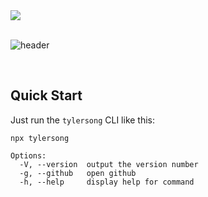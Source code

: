 <div>
<!-- <a href="https://velog.io/@alstjd0051" target="blog"><img src="https://img.shields.io/badge/BLOG-F44A6A?style=Undertale&logo=Undertale&logoColor=white"/></a> -->
<!-- <a href="https://www.notion.so/" target="notion"><img src="https://img.shields.io/badge/GeunA-000000?style=flat&logo=Notion&logoColor=white"/></a> -->
<a href="mailto:wsc7202@gmail.com" target="email"><img src="https://img.shields.io/badge/wsc7202@gmail.com-EA4335?style=flat&logo=Gmail&logoColor=white"/></a>
</div>
<br/>
  
<!-- <a href="버튼을 눌렀을 때 이동할 링크" target="_blank"><img src="https://img.shields.io/badge/뱃지레이블-배경색?style=뱃지모양&logo=로고&logoColor=로고색상"/></a> -->
![header](https://capsule-render.vercel.app/api?type=waving&color=auto&height=300&section=header&text=Wonderful%20Day!&fontSize=60&animation=fadeIn&fontAlignY=38&desc=I'm%20MinSseong,%20Thanks%20For%20Your%20Visit!&descAlignY=51&descAlign=62)

<div align=center> 
  
<!-- ![header](https://capsule-render.vercel.app/api?type=soft&color=gradient&height=100&section=header&text=Junior-Developer&fontSize=50) -->

<!-- <h3 align="center"><b>🛠 Tech Stack 🛠</b></h3> -->

<!-- <div align=center><h1>📚 Tech Stack</h1></div>
</br> -->

<!-- <div>
<h3>DB</h3>
  <img src="https://img.shields.io/badge/mysql-4479A1?style=for-the-badge&logo=mysql&logoColor=white" alt="mysql" />
  <img src="https://img.shields.io/badge/mongoDB-47A248?style=for-the-badge&logo=MongoDB&logoColor=white" alt="mongodb" />
  <img src="https://img.shields.io/badge/Graphql-E10098?style=for-the-badge&logo=Graphql&logoColor=white" alt="gql" />
</div>
  <br>
  <div>
  <h3>Language</h3>
  <img src="https://img.shields.io/badge/jquery-1D2E3B?style=for-the-badge&logo=jquery&logoColor=21A3D6">
  <img src="https://img.shields.io/badge/typescript-2769AD?style=for-the-badge&logo=typescript&logoColor=white">
  <img src="https://img.shields.io/badge/javascript-F0DB57?style=for-the-badge&logo=javascript&logoColor=white">
  </div>
  <br>
<div>
<h3>
FrameWork
</h3>
  <img src="https://img.shields.io/badge/react-61DAFB?style=for-the-badge&logo=react&logoColor=black" alt="react" />
  <img src="https://img.shields.io/badge/Next.js-000000?style=for-the-badge&logo=Next.js&logoColor=white" alt="nextjs"  /> -->
  <!-- <img src="https://img.shields.io/badge/vue.js-4FC08D?style=for-the-badge&logo=vue.js&logoColor=white">  -->
  <!-- <img src="https://img.shields.io/badge/node.js-339933?style=for-the-badge&logo=Node.js&logoColor=white" alt="nodejs"  />
</div>
   -->
  <!-- <div>
  <h3>Css framework</h3>
  
  <img src="https://img.shields.io/badge/tailwindcss-41BEF8?style=for-the-badge&logo=tailwindcss&logoColor=white"  alt="tailwindcss"/>
  <img src="https://img.shields.io/badge/emotion-7952B3?style=for-the-badge&logo=emotion&logoColor=white" alt="Emotion" />
  </div>
  <br>

<div style="display:flex; align-items:center; justify-content:center; column-gap:.3rem">
  <img src="https://img.shields.io/badge/Prisma-67A248?style=for-the-badge&logo=prisma&logoColor=white" alt="prisma" />
  
  <img src="https://img.shields.io/badge/github-181717?style=for-the-badge&logo=github&logoColor=white" alt="gh" />
  <img src="https://img.shields.io/badge/git-F05032?style=for-the-badge&logo=git&logoColor=white" alt="git" />
</div>
  <br> -->

  <!-- <img src="https://img.shields.io/badge/flutter-61DAFB?style=for-the-badge&logo=Flutter&logoColor=white"> -->
  <br>
  
  
  
  <!-- <img src="https://img.shields.io/badge/기술이름-#제외색상번호?style=for-the-badge&logo=아이콘이름&logoColor=white"> -->
</div>


## Quick Start

Just run the `tylersong` CLI like this:
```
npx tylersong
```
```
Options:
  -V, --version  output the version number
  -g, --github   open github
  -h, --help     display help for command
```
